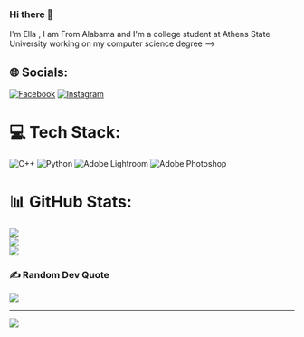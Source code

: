### Hi there 👋


I'm Ella , I am From Alabama and I'm a college student at Athens State University working on my computer science degree
-->





## 🌐 Socials:
[![Facebook](https://img.shields.io/badge/Facebook-%231877F2.svg?logo=Facebook&logoColor=white)](https://facebook.com/https://www.facebook.com/ella.edwards.391) [![Instagram](https://img.shields.io/badge/Instagram-%23E4405F.svg?logo=Instagram&logoColor=white)](https://instagram.com/ella_edwards15) 

# 💻 Tech Stack:
![C++](https://img.shields.io/badge/c++-%2300599C.svg?style=for-the-badge&logo=c%2B%2B&logoColor=white) ![Python](https://img.shields.io/badge/python-3670A0?style=for-the-badge&logo=python&logoColor=ffdd54) ![Adobe Lightroom](https://img.shields.io/badge/Adobe%20Lightroom-31A8FF.svg?style=for-the-badge&logo=Adobe%20Lightroom&logoColor=white) ![Adobe Photoshop](https://img.shields.io/badge/adobephotoshop-%2331A8FF.svg?style=for-the-badge&logo=adobephotoshop&logoColor=white)
# 📊 GitHub Stats:
![](https://github-readme-stats.vercel.app/api?username=Ella-edwards&theme=dark&hide_border=false&include_all_commits=false&count_private=false)<br/>
![](https://github-readme-streak-stats.herokuapp.com/?user=Ella-edwards&theme=dark&hide_border=false)<br/>
![](https://github-readme-stats.vercel.app/api/top-langs/?username=Ella-edwards&theme=dark&hide_border=false&include_all_commits=false&count_private=false&layout=compact)

### ✍️ Random Dev Quote
![](https://quotes-github-readme.vercel.app/api?type=horizontal&theme=radical)

---
[![](https://visitcount.itsvg.in/api?id=Ella-edwards&icon=0&color=1)](https://visitcount.itsvg.in)

<!-- Proudly created with GPRM ( https://gprm.itsvg.in ) -->

